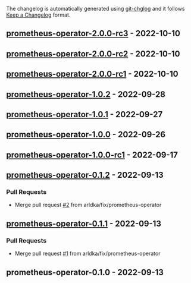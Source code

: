 The changelog is automatically generated using [git-chglog](https://github.com/git-chglog/git-chglog) and it follows [Keep a Changelog](https://keepachangelog.com) format.

<a name="prometheus-operator-2.0.0-rc3"></a>
## [prometheus-operator-2.0.0-rc3] - 2022-10-10

<a name="prometheus-operator-2.0.0-rc2"></a>
## [prometheus-operator-2.0.0-rc2] - 2022-10-10

<a name="prometheus-operator-2.0.0-rc1"></a>
## [prometheus-operator-2.0.0-rc1] - 2022-10-10

<a name="prometheus-operator-1.0.2"></a>
## [prometheus-operator-1.0.2] - 2022-09-28

<a name="prometheus-operator-1.0.1"></a>
## [prometheus-operator-1.0.1] - 2022-09-27

<a name="prometheus-operator-1.0.0"></a>
## [prometheus-operator-1.0.0] - 2022-09-26

<a name="prometheus-operator-1.0.0-rc1"></a>
## [prometheus-operator-1.0.0-rc1] - 2022-09-17

<a name="prometheus-operator-0.1.2"></a>
## [prometheus-operator-0.1.2] - 2022-09-13

### Pull Requests
- Merge pull request [#2](https://github.com/arldka/helm-charts/issues/2) from arldka/fix/prometheus-operator


<a name="prometheus-operator-0.1.1"></a>
## [prometheus-operator-0.1.1] - 2022-09-13

### Pull Requests
- Merge pull request [#1](https://github.com/arldka/helm-charts/issues/1) from arldka/fix/prometheus-operator


<a name="prometheus-operator-0.1.0"></a>
## prometheus-operator-0.1.0 - 2022-09-13

[prometheus-operator-2.0.0-rc3]: https://github.com/arldka/helm-charts/compare/prometheus-operator-2.0.0-rc2...prometheus-operator-2.0.0-rc3
[prometheus-operator-2.0.0-rc2]: https://github.com/arldka/helm-charts/compare/prometheus-operator-2.0.0-rc1...prometheus-operator-2.0.0-rc2
[prometheus-operator-2.0.0-rc1]: https://github.com/arldka/helm-charts/compare/prometheus-operator-1.0.2...prometheus-operator-2.0.0-rc1
[prometheus-operator-1.0.2]: https://github.com/arldka/helm-charts/compare/prometheus-operator-1.0.1...prometheus-operator-1.0.2
[prometheus-operator-1.0.1]: https://github.com/arldka/helm-charts/compare/prometheus-operator-1.0.0...prometheus-operator-1.0.1
[prometheus-operator-1.0.0]: https://github.com/arldka/helm-charts/compare/prometheus-operator-1.0.0-rc1...prometheus-operator-1.0.0
[prometheus-operator-1.0.0-rc1]: https://github.com/arldka/helm-charts/compare/prometheus-operator-0.1.2...prometheus-operator-1.0.0-rc1
[prometheus-operator-0.1.2]: https://github.com/arldka/helm-charts/compare/prometheus-operator-0.1.1...prometheus-operator-0.1.2
[prometheus-operator-0.1.1]: https://github.com/arldka/helm-charts/compare/prometheus-operator-0.1.0...prometheus-operator-0.1.1
